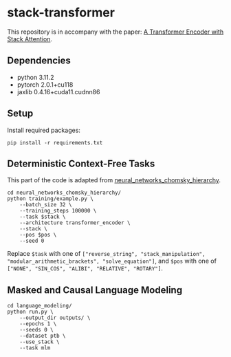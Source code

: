 # stack-transformer
This repository is in accompany with the paper: [A Transformer Encoder with Stack Attention]().

## Dependencies
- python 3.11.2
- pytorch 2.0.1+cu118
- jaxlib 0.4.16+cuda11.cudnn86

## Setup
Install required packages:
```
pip install -r requirements.txt
```

## Deterministic Context-Free Tasks
This part of the code is adapted from [neural_networks_chomsky_hierarchy](https://github.com/google-deepmind/neural_networks_chomsky_hierarchy/tree/main).
```
cd neural_networks_chomsky_hierarchy/
python training/example.py \
    --batch_size 32 \
    --training_steps 100000 \
    --task $stack \
    --architecture transformer_encoder \
    --stack \
    --pos $pos \
    --seed 0
```
Replace `$task` with one of `["reverse_string", "stack_manipulation", "modular_arithmetic_brackets", "solve_equation"]`,
and `$pos` with one of `["NONE", "SIN_COS", "ALIBI", "RELATIVE", "ROTARY"]`.

## Masked and Causal Language Modeling
```
cd language_modeling/
python run.py \
    --output_dir outputs/ \
    --epochs 1 \
    --seeds 0 \
    --dataset ptb \
    --use_stack \
    --task mlm
```
